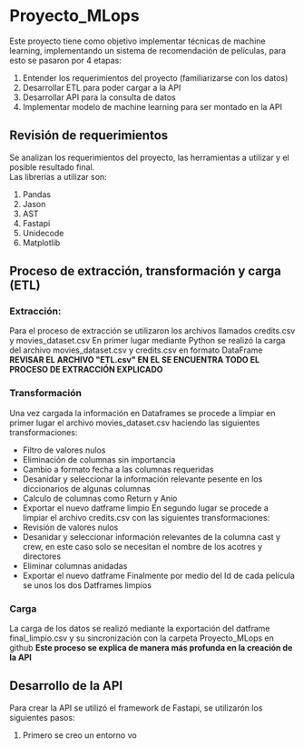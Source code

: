 # Proyecto_MLops
Este proyecto tiene como objetivo implementar técnicas de machine learning, implementando un sistema de recomendación de películas, para esto se pasaron por 4 etapas:
1. Entender los requerimientos del proyecto (familiarizarse con los datos)
2. Desarrollar ETL para poder cargar a la API
3. Desarrollar API para la consulta de datos
4. Implementar modelo de machine learning para ser montado en la API
## Revisión de requerimientos
Se analizan los requerimientos del proyecto, las herramientas a utilizar y el posible resultado final. <br>
Las librerías a utilizar son:
1. Pandas
2. Jason
3. AST
4. Fastapi
5. Unidecode
6. Matplotlib
## Proceso de extracción, transformación y carga (ETL)
### Extracción:
Para el proceso de extracción se utilizaron los archivos llamados credits.csv y movies_dataset.csv
En primer lugar mediante Python se realizó la carga del archivo movies_dataset.csv y credits.csv en formato DataFrame 
**REVISAR EL ARCHIVO "ETL.csv" EN EL SE ENCUENTRA TODO EL PROCESO DE EXTRACCIÓN EXPLICADO**
### Transformación
Una vez cargada la información en Dataframes se procede a limpiar en primer lugar el archivo movies_dataset.csv haciendo las siguientes transformaciones:
- Filtro de valores nulos
- Eliminación de columnas sin importancia
- Cambio a formato fecha a las columnas requeridas
- Desanidar y seleccionar la información relevante pesente en los diccionarios de algunas columnas
- Calculo de columnas como Return y Anio
- Exportar el nuevo datframe limpio
En segundo lugar se procede a limpiar el archivo credits.csv con las siguientes transformaciones:
- Revisión de valores nulos
- Desanidar y seleccionar información relevantes de la columna cast y crew, en este caso solo se necesitan el nombre de los acotres y directores
- Eliminar columnas anidadas
- Exportar el nuevo datframe
Finalmente por medio del Id de cada película se unos los dos Datframes limpios
### Carga
La carga de los datos se realizó mediante la exportación del datframe final_limpio.csv y su sincronización con la carpeta Proyecto_MLops en github
**Este proceso se explica de manera más profunda en la creación de la API**
## Desarrollo de la API
Para crear la API se utilizó el framework de Fastapi, se utilizarón los siguientes pasos:
1. Primero se creo un entorno vo






